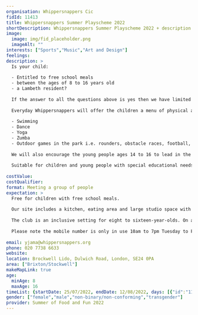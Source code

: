 ```yaml
---
organisation: Whippersnappers Cic
fidId: 11413
title: Whippersnappers Summer Playscheme 2022
shortDescription: Whippersnappers Summer Playscheme 2022 + description
image:
  image: img/fid_placeholder.png
  imageAlt: ""
interests: ["Sports","Music","Art and Design"]
feelings:
description: >
  Is your child:
  
  - Entitled to free school meals
  - between the ages of 8 to 16 years old
  - a Lambeth resident?
  
  If the answer to all the questions above is yes then we have limited free places available at the Whippersnapper Summer playscheme  which is funded by Lambeth HAF
  
  Everyday Whippersnappers will offer the children a menu of physical activities that young people can choose from. Activities can include;
  
  - Swimming
  - Dance
  - Yoga
  - Zumba
  - Outdoor games in the park i.e. rounders, obstacle races, football, basketball, and tennis.
  
  We will also encourage the young people ages 14 to 16 to lead in the activities if they have relevant skills in sports or physical activity with support from our playworkers.
  
  Suitable for children and young people with special educational needs and disabilities.
  
costValue: 
costQualifier: 
format: Meeting a group of people
expectation: >
  Free for children with free school meals.
  
  Our site includes a kitchen, eating area and large studio space with dance mirrors, gym mats, a stage, a sound system and disco lights. We are also working in partnership with Fusion Lifestyle which has offered free access to the outdoor lido swimming pool.
  
  The club is an inclusive setting for eight to sixteen-year-olds. On arrival, our playworkers will support the young people to prepare a healthy meal which they will sit down and eat together in our dining area.
  
  Please note the mobile number is only in use 10am to 7pm Tuesday to Friday. 
  
email: yjama@whippersnappers.org
phone: 020 7738 6633
website: 
location: Brockwell Lido, Dulwich Road, London, SE24 0PA
area: ["Brixton/Stockwell"]
makeMapLink: true
age:
  minAge: 8
  maxAge: 16
timeList: {startDate: 25/07/2022, endDate: 12/08/2022, days: [{"id":"11413","fis_provider_name":"Whippersnappers Summer Playscheme 2022","day":"Monday","start_time":"10:30 AM","end_time":"2:30 PM"},{"id":"11413","fis_provider_name":"Whippersnappers Summer Playscheme 2022","day":"Tuesday","start_time":"10:30 AM","end_time":"2:30 PM"},{"id":"11413","fis_provider_name":"Whippersnappers Summer Playscheme 2022","day":"Wednesday","start_time":"10:30 AM","end_time":"2:30 PM"},{"id":"11413","fis_provider_name":"Whippersnappers Summer Playscheme 2022","day":"Thursday","start_time":"10:30 AM","end_time":"2:30 PM"},{"id":"11413","fis_provider_name":"Whippersnappers Summer Playscheme 2022","day":"Friday","start_time":"10:30 AM","end_time":"2:30 PM"}] }
gender: ["female","male","non-binary/non-conforming","transgender"]
provider: Summer of Food and Fun 2022
---
```


